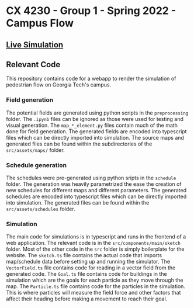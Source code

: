 # CX 4230 - Group 1 - Spring 2022 - Campus Flow
## [Live Simulation](https://github.gatech.edu/pages/cx4230-sp22-group1/campus-flow/)
## Relevant Code
This repository contains code for a webapp to render the simulation of pedestrian flow on Georgia Tech's campus.
### Field generation
The potential fields are generated using python scripts in the `preprocessing` folder. The `.ipynb` files can be ignored as those were used for testing and visual generation. The `map_*_element.py` files contain much of the math done for field generation.
The generated fields are encoded into typescript files which can be directly imported into simulation. The source maps and generated files can be found within the subdirectories of the `src/assets/maps/` folder.
### Schedule generation
The schedules were pre-generated using python sripts in the `schedule` folder. The generation was heavily parametrized the ease the creation of new schedules for different maps and different parameters.
The generated schedules are encoded into typescript files which can be directly imported into simulation. The generated files can be found within the `src/assets/schedules` folder.
### Simulation
The main code for simulations is in typescript and runs in the frontend of a web application. The relevant code is in the `src/components/main/sketch` folder. Most of the other code in the `src` folder is simply boilerplate for the website.
The `sketch.ts` file contains the actual code that imports map/schedule data before setting up and running the simulator.
The `VectorField.ts` file contains code for reading in a vector field from the generated code.
The `Goal.ts` file contains code for buildings in the simulation which are the goals for each particle as they move through the map.
The `Particle.ts` file contains code for the particles in the simulation. This is where particles will measure the field force and other factors that affect their heading before making a movement to reach their goal.